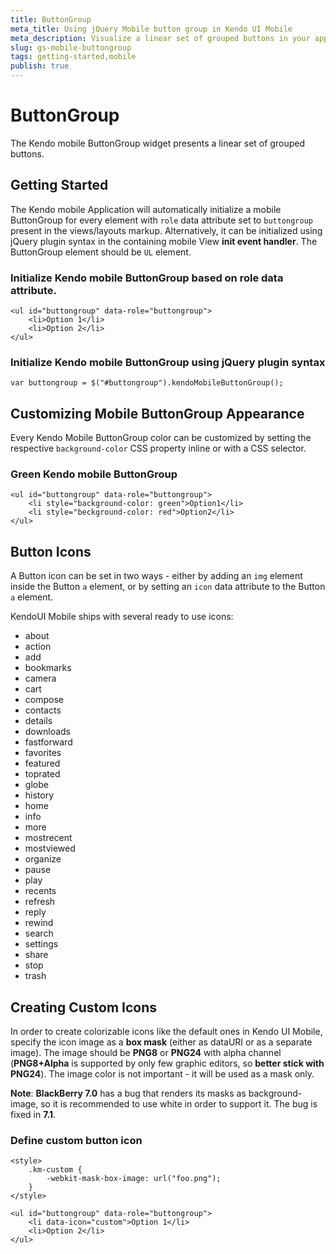 ```yaml
---
title: ButtonGroup
meta_title: Using jQuery Mobile button group in Kendo UI Mobile
meta_description: Visualize a linear set of grouped buttons in your app by the initialization of Kendo ButtonGroup. Learn how to customize the appearance of the mobile button and set its icons.
slug: gs-mobile-buttongroup
tags: getting-started,mobile
publish: true
---
```


# ButtonGroup

The Kendo mobile ButtonGroup widget presents a linear set of grouped buttons.

## Getting Started

The Kendo mobile Application will automatically initialize a mobile ButtonGroup for every element with `role` data attribute set to `buttongroup`
present in the views/layouts markup. Alternatively, it can be initialized using jQuery plugin syntax in the containing mobile View **init event handler**. The ButtonGroup element should be `UL` element.

### Initialize Kendo mobile ButtonGroup based on role data attribute.

    <ul id="buttongroup" data-role="buttongroup">
        <li>Option 1</li>
        <li>Option 2</li>
    </ul>

### Initialize Kendo mobile ButtonGroup using jQuery plugin syntax

    var buttongroup = $("#buttongroup").kendoMobileButtonGroup();

## Customizing Mobile ButtonGroup Appearance


Every Kendo Mobile ButtonGroup color can be customized by setting the respective `background-color` CSS property inline or with a CSS selector.

### Green Kendo mobile ButtonGroup

    <ul id="buttongroup" data-role="buttongroup">
        <li style="background-color: green">Option1</li>
        <li style="beckground-color: red">Option2</li>
    </ul>

## Button Icons

A Button icon can be set in two ways - either by adding an `img` element inside the Button `a` element,
or by setting an `icon` data attribute to the Button `a` element.

KendoUI Mobile ships with several ready to use icons:

*   <span class="km-icon km-about"></span>about
*   <span class="km-icon km-action"></span>action
*   <span class="km-icon km-add"></span>add
*   <span class="km-icon km-bookmarks"></span>bookmarks
*   <span class="km-icon km-camera"></span>camera
*   <span class="km-icon km-cart"></span>cart
*   <span class="km-icon km-compose"></span>compose
*   <span class="km-icon km-contacts"></span>contacts
*   <span class="km-icon km-details"></span>details
*   <span class="km-icon km-downloads"></span>downloads
*   <span class="km-icon km-fastforward"></span>fastforward
*   <span class="km-icon km-favorites"></span>favorites
*   <span class="km-icon km-featured"></span>featured
*   <span class="km-icon km-toprated"></span>toprated
*   <span class="km-icon km-globe"></span>globe
*   <span class="km-icon km-history"></span>history
*   <span class="km-icon km-home"></span>home
*   <span class="km-icon km-info"></span>info
*   <span class="km-icon km-more"></span>more
*   <span class="km-icon km-mostrecent"></span>mostrecent
*   <span class="km-icon km-mostviewed"></span>mostviewed
*   <span class="km-icon km-organize"></span>organize
*   <span class="km-icon km-pause"></span>pause
*   <span class="km-icon km-play"></span>play
*   <span class="km-icon km-recents"></span>recents
*   <span class="km-icon km-refresh"></span>refresh
*   <span class="km-icon km-reply"></span>reply
*   <span class="km-icon km-rewind"></span>rewind
*   <span class="km-icon km-search"></span>search
*   <span class="km-icon km-settings"></span>settings
*   <span class="km-icon km-share"></span>share
*   <span class="km-icon km-stop"></span>stop
*   <span class="km-icon km-trash"></span>trash



## Creating Custom Icons

In order to create colorizable icons like the default ones in Kendo UI Mobile, specify the icon image as a **box mask**
(either as dataURI or as a separate image). The image should be **PNG8** or **PNG24** with alpha channel (**PNG8+Alpha** is supported by
only few graphic editors, so **better stick with PNG24**). The image color is not important - it will be used as a mask only.

**Note**: **BlackBerry 7.0** has a bug that renders its masks as background-image, so it is recommended to use white in order to support it. The bug is fixed in **7.1**.

### Define custom button icon

    <style>
        .km-custom {
            -webkit-mask-box-image: url("foo.png");
        }
    </style>

    <ul id="buttongroup" data-role="buttongroup">
        <li data-icon="custom">Option 1</li>
        <li>Option 2</li>
    </ul>

